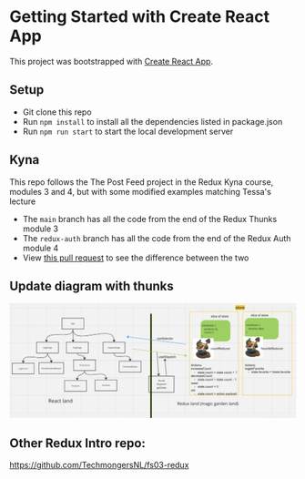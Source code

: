 # Getting Started with Create React App

This project was bootstrapped with [Create React App](https://github.com/facebook/create-react-app).

## Setup
- Git clone this repo
- Run `npm install` to install all the dependencies listed in package.json
- Run `npm run start` to start the local development server

## Kyna
This repo follows the The Post Feed project in the Redux Kyna course, modules 3 and 4, but with some modified examples matching Tessa's lecture
- The `main` branch has all the code from the end of the Redux Thunks module 3
- The `redux-auth` branch has all the code from the end of the Redux Auth module 4
- View [this pull request](https://github.com/TechmongersNL/fs03-redux-thunks/pull/1) to see the difference between the two 

## Update diagram with thunks
![Thunks diagram](thunks.png)

## Other Redux Intro repo:
https://github.com/TechmongersNL/fs03-redux


